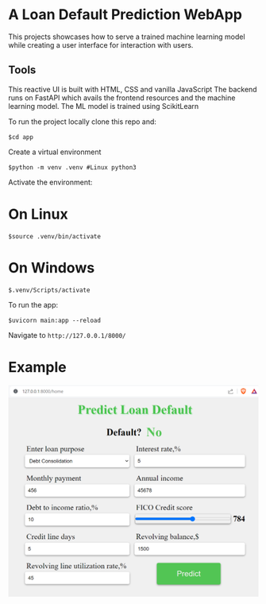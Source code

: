# A Loan Default Prediction WebApp

This projects showcases how to serve a trained machine learning model
while creating a user interface for interaction with users.

## Tools
This reactive UI is built with HTML, CSS and vanilla JavaScript
The backend runs on FastAPI which avails the frontend resources and the
machine learning model. The ML model is trained using ScikitLearn

To run the project locally clone this repo and:
```
$cd app
```

Create a virtual environment
```
$python -m venv .venv #Linux python3
```

Activate the environment:
# On Linux
```
$source .venv/bin/activate
```
# On Windows
```
$.venv/Scripts/activate
```

To run the app:
```
$uvicorn main:app --reload
```

Navigate to ```http://127.0.0.1/8000/```

# Example
![Sample try](app/assets/loan_app_img.png)